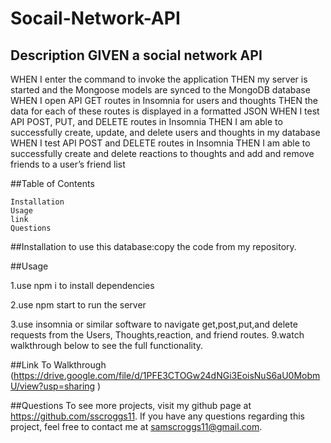 # Socail-Network-API
## Description GIVEN a social network API
WHEN I enter the command to invoke the application
THEN my server is started and the Mongoose models are synced to the MongoDB database
WHEN I open API GET routes in Insomnia for users and thoughts
THEN the data for each of these routes is displayed in a formatted JSON
WHEN I test API POST, PUT, and DELETE routes in Insomnia
THEN I am able to successfully create, update, and delete users and thoughts in my database
WHEN I test API POST and DELETE routes in Insomnia
THEN I am able to successfully create and delete reactions to thoughts and add and remove friends to a user’s friend list

##Table of Contents

    Installation
    Usage
    link
    Questions

##Installation to use this database:copy the code from my repository.

##Usage

1.use npm i to install dependencies

2.use npm start to run the server

3.use insomnia or similar software to navigate get,post,put,and delete requests from the Users, Thoughts,reaction, and friend routes. 9.watch walkthrough below to see the full functionality.

##Link To Walkthrough (https://drive.google.com/file/d/1PFE3CTOGw24dNGi3EoisNuS6aU0MobmU/view?usp=sharing )

##Questions To see more projects, visit my github page at https://github.com/sscroggs11. If you have any questions regarding this project, feel free to contact me at samscroggs11@gmail.com.
